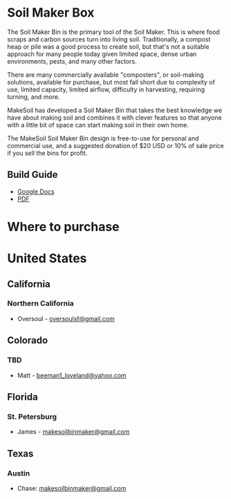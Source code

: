 # Soil Maker Box
The Soil Maker Bin is the primary tool of the Soil Maker. This is where food scraps and carbon sources turn into living soil. Traditionally, a compost heap or pile was a good process to create soil, but that's not a suitable approach for many people today given limited space, dense urban environments, pests, and many other factors.

There are many commercially available "composters", or soil-making solutions, available for purchase, but most fall short due to complexity of use, limited capacity, limited airflow, difficulty in harvesting, requiring turning, and more.

MakeSoil has developed a Soil Maker Bin that takes the best knowledge we have about making soil and combines it with clever features so that anyone with a little bit of space can start making soil in their own home. 

The MakeSoil Soil Maker Bin design is free-to-use for personal and commercial use, and a suggested donation of $20 USD or 10% of sale price if you sell the bins for profit.

## Build Guide
* [Google Docs](https://docs.google.com/document/d/1o8ayV6HfW81whocVO45VTXVj04JhL7x7xU_PqTRg0is/edit?usp=sharing)
* [PDF](https://drive.google.com/file/d/1p_UQAbEUt_omksB3pV5kMDb7WTXJHrTj/view?usp=sharing)


# Where to purchase
# United States

## California
### Northern California
* Oversoul - oversoulsf@gmail.com

## Colorado
### TBD
* Matt - beeman1_loveland@yahoo.com

## Florida
### St. Petersburg
* James - makesoilbinmaker@gmail.com

## Texas
### Austin
* Chase: makesoilbinmaker@gmail.com